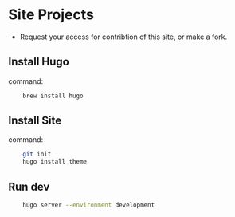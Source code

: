 # Site Projects

+ Request your access for contribtion of this site, or make a fork.

## Install Hugo

command:

```bash
    brew install hugo
```

## Install Site

command:

```bash
    git init
    hugo install theme
```

## Run dev

```bash
    hugo server --environment development
```
